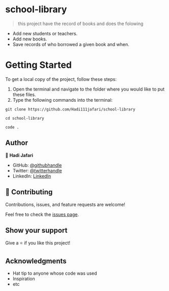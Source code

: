 # school-library
> this project have the record of books and does the folowing

- Add new students or teachers.
- Add new books.
- Save records of who borrowed a given book and when.
# Getting Started

To get a local copy of the project, follow these steps: 
1. Open the terminal and navigate to the folder where you would like to put these files.
2. Type the following commands into the terminal: 
 ```
 git clone https://github.com/Hadi111jafari/school-library
 ```
 ```
 cd school-library
 ```
  ```
 code .
 ```
## Author

👤 **Hadi Jafari**

- GitHub: [@githubhandle](https://github.com/Hadi111jafari)
- Twitter: [@twitterhandle](https://twitter.com/HadiJaf62814146)
- LinkedIn: [LinkedIn](https://www.linkedin.com/in/abdul-hadi-jafari)


## 🤝 Contributing

Contributions, issues, and feature requests are welcome!

Feel free to check the [issues page](https://github.com/Hadi111jafari/school-library/issues).

## Show your support

Give a ⭐️ if you like this project!

## Acknowledgments

- Hat tip to anyone whose code was used
- Inspiration
- etc